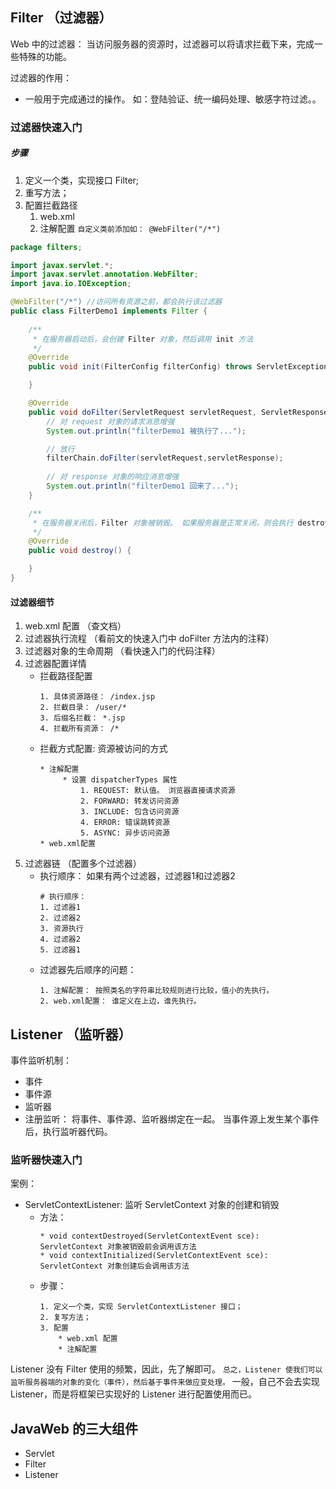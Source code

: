 ## Filter （过滤器）

Web 中的过滤器： 当访问服务器的资源时，过滤器可以将请求拦截下来，完成一些特殊的功能。

过滤器的作用：
* 一般用于完成通过的操作。 如：登陆验证、统一编码处理、敏感字符过滤。。

### 过滤器快速入门

##### 步骤
1. 定义一个类，实现接口 Filter;
2. 重写方法；
3. 配置拦截路径
    1. web.xml
    2. 注解配置 ``自定义类前添加如： @WebFilter("/*")``

```java
package filters;

import javax.servlet.*;
import javax.servlet.annotation.WebFilter;
import java.io.IOException;

@WebFilter("/*") //访问所有资源之前，都会执行该过滤器
public class FilterDemo1 implements Filter {
    
    /**
     * 在服务器启动后，会创建 Filter 对象，然后调用 init 方法
     */
    @Override
    public void init(FilterConfig filterConfig) throws ServletException {

    }

    @Override
    public void doFilter(ServletRequest servletRequest, ServletResponse servletResponse, FilterChain filterChain) throws IOException, ServletException {
        // 对 request 对象的请求消息增强
        System.out.println("filterDemo1 被执行了...");

        // 放行
        filterChain.doFilter(servletRequest,servletResponse);
        
        // 对 response 对象的响应消息增强
        System.out.println("filterDemo1 回来了...");
    }

    /**
     * 在服务器关闭后，Filter 对象被销毁。 如果服务器是正常关闭，则会执行 destroy 方法
     */
    @Override
    public void destroy() {

    }
}
```

#### 过滤器细节
1. web.xml 配置 （查文档）
2. 过滤器执行流程 （看前文的快速入门中 doFilter 方法内的注释）
3. 过滤器对象的生命周期 （看快速入门的代码注释）
4. 过滤器配置详情
    * 拦截路径配置
      ```
      1. 具体资源路径： /index.jsp
      2. 拦截目录： /user/*
      3. 后缀名拦截： *.jsp
      4. 拦截所有资源： /*
      ```
    * 拦截方式配置: 资源被访问的方式
      ```
      * 注解配置
           * 设置 dispatcherTypes 属性
               1. REQUEST: 默认值。 浏览器直接请求资源
               2. FORWARD: 转发访问资源
               3. INCLUDE: 包含访问资源
               4. ERROR: 错误跳转资源
               5. ASYNC: 异步访问资源
      * web.xml配置
      ```
5. 过滤器链 （配置多个过滤器）
    * 执行顺序： 如果有两个过滤器，过滤器1和过滤器2
      ```
      # 执行顺序：
      1. 过滤器1
      2. 过滤器2
      3. 资源执行
      4. 过滤器2
      5. 过滤器1
      ```
    * 过滤器先后顺序的问题：
      ```
      1. 注解配置： 按照类名的字符串比较规则进行比较，值小的先执行。
      2. web.xml配置： 谁定义在上边，谁先执行。
      ```

## Listener （监听器）

事件监听机制：
* 事件
* 事件源
* 监听器
* 注册监听： 将事件、事件源、监听器绑定在一起。 当事件源上发生某个事件后，执行监听器代码。

### 监听器快速入门
案例：
* ServletContextListener: 监听 ServletContext 对象的创建和销毁
    * 方法：
      ```
      * void contextDestroyed(ServletContextEvent sce): ServletContext 对象被销毁前会调用该方法
      * void contextInitialized(ServletContextEvent sce): ServletContext 对象创建后会调用该方法
      ```
    * 步骤：
      ```
      1. 定义一个类，实现 ServletContextListener 接口；
      2. 复写方法；
      3. 配置
          * web.xml 配置
          * 注解配置
      ```

Listener 没有 Filter 使用的频繁，因此，先了解即可。 ``总之，Listener 使我们可以监听服务器端的对象的变化（事件），然后基于事件来做应变处理。``
一般，自己不会去实现 Listener，而是将框架已实现好的 Listener 进行配置使用而已。

## JavaWeb 的三大组件
* Servlet
* Filter
* Listener
